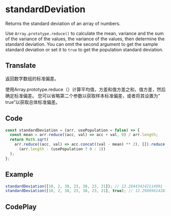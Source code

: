 # standardDeviation

Returns the standard deviation of an array of numbers.

Use `Array.prototype.reduce()` to calculate the mean, variance and the sum of the variance of the values, the variance of the values, then
determine the standard deviation.
You can omit the second argument to get the sample standard deviation or set it to `true` to get the population standard deviation.

## Translate

返回数字数组的标准偏差。

使用Array.prototype.reduce（）计算平均值，方差和值方差之和，值方差，然后
确定标准偏差。
您可以省略第二个参数以获取样本标准偏差，或者将其设置为“ true”以获取总体标准偏差。

## Code

```js
const standardDeviation = (arr, usePopulation = false) => {
  const mean = arr.reduce((acc, val) => acc + val, 0) / arr.length;
  return Math.sqrt(
    arr.reduce((acc, val) => acc.concat((val - mean) ** 2), []).reduce((acc, val) => acc + val, 0) /
      (arr.length - (usePopulation ? 0 : 1))
  );
};
```

## Example

```js
standardDeviation([10, 2, 38, 23, 38, 23, 21]); // 13.284434142114991 (sample)
standardDeviation([10, 2, 38, 23, 38, 23, 21], true); // 12.29899614287479 (population)
```

## CodePlay

<template>
  <code-play codeplay-id="" />
</template>
